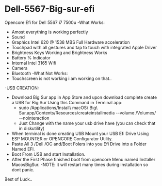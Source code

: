 # Dell-5567-Big-sur-efi
Opencore Efi for Dell 5567 i7 7500u
 -What Works:
  - Amost everything is working perfectly
  - Sound
  - Graphics Intel 620 @ 1538 MBS Full Hardware acceleration
  - Touchpad with all gestures and tap to touch with integrated Apple Driver
  - Brightness Keys Working and Brightness Works
  - Battery % Indicator
  - Internal Intel 3165 Wifi
  - Camera
  - Bluetooth
 -What Not Works:
  - Touchscreen is not working i am working on that..
  
 -USB CREATION:
  - Download Big Sur app in App Store and upon download complete create a USB for Big Sur Using this Command in Terminal app:
    - sudo /Applications/Install\ macOS\ Big\ Sur.app/Contents/Resources/createinstallmedia --volume /Volumes/<YOUR USB DRIVE NAME> --nointeraction
    - Just Change <Your USB Drive Name> with the name your usb drive have (you can check that in diskutility)
  - When terminal is done creating USB Mount your USB Efi Drive Using ESP MOUNTER or OPENCORE Configurator Utility.
  - Paste All 3 /Dell /OC and/Boot Folers into you Efi Drive into a Folder Named EFI.
  - Boot From USB and start Installation.
  - After the First Phase finished boot from opencore Menu named Installer MacosBigSur.
 -NOTE: it will restart many times during installation so dont panic.
  
  Best of Luck..
